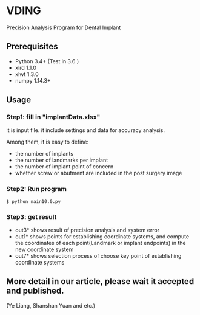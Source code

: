 # VDING
Precision Analysis Program for Dental Implant

## Prerequisites

- Python 3.4+ (Test in 3.6 )
- xlrd 1.1.0
- xlwt 1.3.0
- numpy 1.14.3+

## Usage

### Step1: fill in "implantData.xlsx" 

it is input file. it include settings and data for accuracy analysis.

Among them, it is easy to define:
- the number of implants
- the number of landmarks per implant
- the number of implant point of concern
- whether screw or abutment are included in the post surgery image


### Step2: Run program
    $ python main10.0.py


### Step3: get result
- out3* shows result of precision analysis and system error
- out1* shows points for establishing coordinate systems, and compute the coordinates of each point(Landmark or implant endpoints) in the new coordinate system
- out7* shows selection process of choose key point of establishing coordinate systems 

## More detail in our article, please wait it accepted and published.
(Ye Liang, Shanshan Yuan and etc.)
